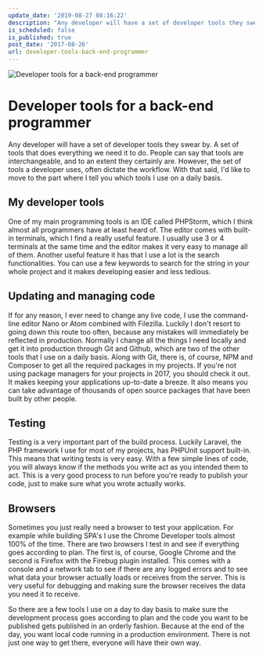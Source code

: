 ```yaml
---
update_date: '2019-08-27 08:16:22'
description: "Any developer will have a set of developer tools they swear by. A set of tools that does\r\neverything we need it to do. People can say that tools are interchangea"
is_scheduled: false
is_published: true
post_date: '2017-08-26'
url: developer-tools-back-end-programmer
---
```

![Developer tools for a back-end programmer](/images/articles/hammers.jpg)

# Developer tools for a back-end programmer
Any developer will have a set of developer tools they swear by. A set of tools that does everything we need it to do. People can say that tools are interchangeable, and to an extent they certainly are. However, the set of tools a developer uses, often dictate the workflow. With that said, I'd like to move to the part where I tell you which tools I use on a daily basis.

## My developer tools
One of my main programming tools is an IDE called PHPStorm, which I think almost all programmers have at least heard of. The editor comes with built-in terminals, which I find a really useful feature. I usually use 3 or 4 terminals at the same time and the editor makes it very easy to manage all of them. Another useful feature it has that I use a lot is the search functionalities. You can use a few keywords to search for the string in your whole project and it makes developing easier and less tedious.

## Updating and managing code
If for any reason, I ever need to change any live code, I use the command-line editor Nano or Atom combined with Filezilla. Luckily I don't resort to going down this route too often, because any mistakes will immediately be reflected in production. Normally I change all the things I need locally and get it into production through Git and Github, which are two of the other tools that I use on a daily basis. Along with Git, there is, of course, NPM and Composer to get all the required packages in my projects. If you're not using package managers for your projects in 2017, you should check it out. It makes keeping your applications up-to-date a breeze. It also means you can take advantage of thousands of open source packages that have been built by other people.

## Testing
Testing is a very important part of the build process. Luckily Laravel, the PHP framework I use for most of my projects, has PHPUnit support built-in. This means that writing tests is very easy. With a few simple lines of code, you will always know if the methods you write act as you intended them to act. This is a very good process to run before you're ready to publish your code, just to make sure what you wrote actually works.

## Browsers
Sometimes you just really need a browser to test your application. For example while building SPA's I use the Chrome Developer tools almost 100% of the time. There are two browsers I test in and see if everything goes according to plan. The first is, of course, Google Chrome and the second is Firefox with the Firebug plugin installed. This comes with a console and a network tab to see if there are any logged errors and to see what data your browser actually loads or receives from the server. This is very useful for debugging and making sure the browser receives the data you need it to receive.

So there are a few tools I use on a day to day basis to make sure the development process goes according to plan and the code you want to be published gets published in an orderly fashion. Because at the end of the day, you want local code running in a production environment. There is not just one way to get there, everyone will have their own way.